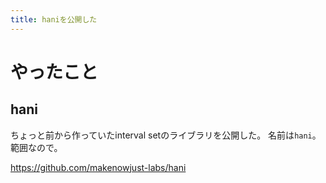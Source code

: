 ```yaml
---
title: haniを公開した
---
```


# やったこと

## hani

ちょっと前から作っていたinterval setのライブラリを公開した。
名前は`hani`。範囲なので。

<https://github.com/makenowjust-labs/hani>
